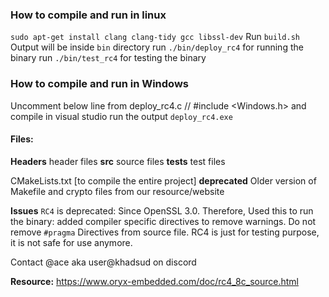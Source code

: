 ### How to compile and run in linux
`sudo apt-get install clang clang-tidy gcc libssl-dev`
Run `build.sh` 
Output will be inside `bin` directory
run `./bin/deploy_rc4` for running the binary
run `./bin/test_rc4` for testing the binary

### How to compile and run in Windows
Uncomment below line from deploy_rc4.c
// #include <Windows.h>
and compile in visual studio
run the output `deploy_rc4.exe` 


#### Files:

**Headers**
header files
**src**
source files
**tests**
test files

CMakeLists.txt [to compile the entire project]
**deprecated**
Older version of Makefile and crypto files from our resource/website


**Issues**
`RC4` is deprecated: Since OpenSSL 3.0. Therefore, Used this to run the binary:
added compiler specific directives to remove warnings. 
Do not remove `#pragma` Directives from source file. RC4 is just for testing purpose, it is not safe for use anymore.

Contact @ace aka user@khadsud on discord

**Resource:** 
https://www.oryx-embedded.com/doc/rc4_8c_source.html

